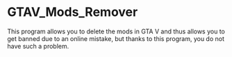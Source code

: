 # GTAV_Mods_Remover
 This program allows you to delete the mods in GTA V and thus allows you to get banned due to an online mistake, but thanks to this program, you do not have such a problem.
